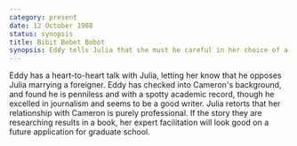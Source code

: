 ```yaml
---
category: present
date: 12 October 1988
status: synopsis
title: Bibit Bebet Bobot
synopsis: Eddy tells Julia that she must be careful in her choice of a future husband. 
---
```



Eddy has a heart-to-heart talk with
Julia, letting her know that he opposes Julia marrying a foreigner. Eddy
has checked into Cameron's background, and found he is penniless and
with a spotty academic record, though he excelled in journalism and
seems to be a good writer. Julia retorts that her relationship with
Cameron is purely professional. If the story they are researching
results in a book, her expert facilitation will look good on a future
application for graduate school.
